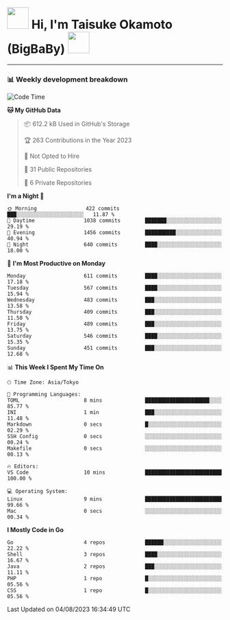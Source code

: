 <!-- Title -->
<h1>
    <img src="https://media.tenor.com/TlyRveJkgo4AAAAi/cloud-cloud-strife.gif" width="50"/> 
    Hi, I'm Taisuke Okamoto (BigBaBy) 
    <img src="https://media.tenor.com/TlyRveJkgo4AAAAi/cloud-cloud-strife.gif" width="50"/>
</h1>

---

<h3> 📊 Weekly development breakdown </h3>
<!-- waka-readme-stats -->

<!--START_SECTION:waka-->
![Code Time](http://img.shields.io/badge/Code%20Time-1%2C594%20hrs%2053%20mins-blue)

**🐱 My GitHub Data** 

> 📦 612.2 kB Used in GitHub's Storage 
 > 
> 🏆 263 Contributions in the Year 2023
 > 
> 🚫 Not Opted to Hire
 > 
> 📜 31 Public Repositories 
 > 
> 🔑 6 Private Repositories 
 > 
**I'm a Night 🦉** 

```text
🌞 Morning                422 commits         ███░░░░░░░░░░░░░░░░░░░░░░   11.87 % 
🌆 Daytime                1038 commits        ███████░░░░░░░░░░░░░░░░░░   29.19 % 
🌃 Evening                1456 commits        ██████████░░░░░░░░░░░░░░░   40.94 % 
🌙 Night                  640 commits         ████░░░░░░░░░░░░░░░░░░░░░   18.00 % 
```
📅 **I'm Most Productive on Monday** 

```text
Monday                   611 commits         ████░░░░░░░░░░░░░░░░░░░░░   17.18 % 
Tuesday                  567 commits         ████░░░░░░░░░░░░░░░░░░░░░   15.94 % 
Wednesday                483 commits         ███░░░░░░░░░░░░░░░░░░░░░░   13.58 % 
Thursday                 409 commits         ███░░░░░░░░░░░░░░░░░░░░░░   11.50 % 
Friday                   489 commits         ███░░░░░░░░░░░░░░░░░░░░░░   13.75 % 
Saturday                 546 commits         ████░░░░░░░░░░░░░░░░░░░░░   15.35 % 
Sunday                   451 commits         ███░░░░░░░░░░░░░░░░░░░░░░   12.68 % 
```


📊 **This Week I Spent My Time On** 

```text
🕑︎ Time Zone: Asia/Tokyo

💬 Programming Languages: 
TOML                     8 mins              █████████████████████░░░░   85.77 % 
INI                      1 min               ███░░░░░░░░░░░░░░░░░░░░░░   11.48 % 
Markdown                 0 secs              █░░░░░░░░░░░░░░░░░░░░░░░░   02.29 % 
SSH Config               0 secs              ░░░░░░░░░░░░░░░░░░░░░░░░░   00.24 % 
Makefile                 0 secs              ░░░░░░░░░░░░░░░░░░░░░░░░░   00.13 % 

🔥 Editors: 
VS Code                  10 mins             █████████████████████████   100.00 % 

💻 Operating System: 
Linux                    9 mins              █████████████████████████   99.66 % 
Mac                      0 secs              ░░░░░░░░░░░░░░░░░░░░░░░░░   00.34 % 
```

**I Mostly Code in Go** 

```text
Go                       4 repos             ██████░░░░░░░░░░░░░░░░░░░   22.22 % 
Shell                    3 repos             ████░░░░░░░░░░░░░░░░░░░░░   16.67 % 
Java                     2 repos             ███░░░░░░░░░░░░░░░░░░░░░░   11.11 % 
PHP                      1 repo              █░░░░░░░░░░░░░░░░░░░░░░░░   05.56 % 
CSS                      1 repo              █░░░░░░░░░░░░░░░░░░░░░░░░   05.56 % 
```




 Last Updated on 04/08/2023 16:34:49 UTC
<!--END_SECTION:waka-->
